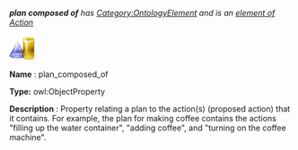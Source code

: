 ___plan composed of__ 
 has
 [Category:OntologyElement](../../Category/OntologyElement "Category:OntologyElement") 
 and is an
 [element of](../../Property/ElementOf "Property:ElementOf") 
[Action](../../Submissions/Action "Submissions:Action")_




  





[![ObjectProperty](../public/images/thumb/c/c3/ObjectProperty.gif/45px-ObjectProperty.gif)](../../Image/ObjectProperty.gif "ObjectProperty")


__Name__ 
 : plan\_composed\_of
 



__Type:__ 
 owl:ObjectProperty
 



__Description__ 
 : Property relating a plan to the action(s) (proposed action) that it contains. For example, the plan for making coffee contains the actions "filling up the water container", "adding coffee", and "turning on the coffee machine".